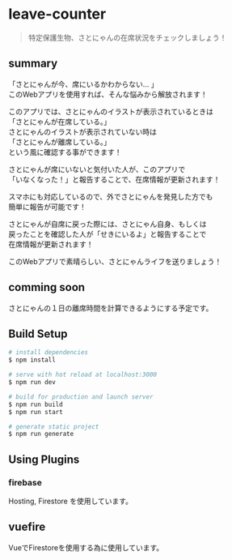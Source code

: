 # leave-counter

> 特定保護生物、さとにゃんの在席状況をチェックしましょう！

## summary
「さとにゃんが今、席にいるかわからない… 」<br>
このWebアプリを使用すれば、そんな悩みから解放されます！<br>

このアプリでは、さとにゃんのイラストが表示されているときは<br>
「さとにゃんが在席している。」<br>
さとにゃんのイラストが表示されていない時は<br>
「さとにゃんが離席している。」<br>
という風に確認する事ができます！<br>

さとにゃんが席にいないと気付いた人が、このアプリで<br>
「いなくなった！」と報告することで、在席情報が更新されます！

スマホにも対応しているので、外でさとにゃんを発見した方でも<br>
簡単に報告が可能です！

さとにゃんが自席に戻った際には、さとにゃん自身、もしくは<br>
戻ったことを確認した人が「せきにいるよ」と報告することで<br>
在席情報が更新されます！

このWebアプリで素晴らしい、さとにゃんライフを送りましょう！

## comming soon
さとにゃんの１日の離席時間を計算できるようにする予定です。

## Build Setup

``` bash
# install dependencies
$ npm install

# serve with hot reload at localhost:3000
$ npm run dev

# build for production and launch server
$ npm run build
$ npm run start

# generate static project
$ npm run generate
```

## Using Plugins
### firebase
Hosting, Firestore を使用しています。

## vuefire
VueでFirestoreを使用する為に使用しています。
